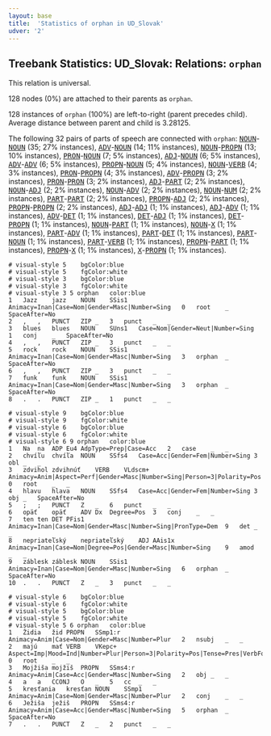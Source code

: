 ```yaml
---
layout: base
title:  'Statistics of orphan in UD_Slovak'
udver: '2'
---
```


## Treebank Statistics: UD_Slovak: Relations: `orphan`

This relation is universal.

128 nodes (0%) are attached to their parents as `orphan`.

128 instances of `orphan` (100%) are left-to-right (parent precedes child).
Average distance between parent and child is 3.28125.

The following 32 pairs of parts of speech are connected with `orphan`: <tt><a href="sk-pos-NOUN.html">NOUN</a></tt>-<tt><a href="sk-pos-NOUN.html">NOUN</a></tt> (35; 27% instances), <tt><a href="sk-pos-ADV.html">ADV</a></tt>-<tt><a href="sk-pos-NOUN.html">NOUN</a></tt> (14; 11% instances), <tt><a href="sk-pos-NOUN.html">NOUN</a></tt>-<tt><a href="sk-pos-PROPN.html">PROPN</a></tt> (13; 10% instances), <tt><a href="sk-pos-PRON.html">PRON</a></tt>-<tt><a href="sk-pos-NOUN.html">NOUN</a></tt> (7; 5% instances), <tt><a href="sk-pos-ADJ.html">ADJ</a></tt>-<tt><a href="sk-pos-NOUN.html">NOUN</a></tt> (6; 5% instances), <tt><a href="sk-pos-ADV.html">ADV</a></tt>-<tt><a href="sk-pos-ADV.html">ADV</a></tt> (6; 5% instances), <tt><a href="sk-pos-PROPN.html">PROPN</a></tt>-<tt><a href="sk-pos-NOUN.html">NOUN</a></tt> (5; 4% instances), <tt><a href="sk-pos-NOUN.html">NOUN</a></tt>-<tt><a href="sk-pos-VERB.html">VERB</a></tt> (4; 3% instances), <tt><a href="sk-pos-PRON.html">PRON</a></tt>-<tt><a href="sk-pos-PROPN.html">PROPN</a></tt> (4; 3% instances), <tt><a href="sk-pos-ADV.html">ADV</a></tt>-<tt><a href="sk-pos-PROPN.html">PROPN</a></tt> (3; 2% instances), <tt><a href="sk-pos-PRON.html">PRON</a></tt>-<tt><a href="sk-pos-PRON.html">PRON</a></tt> (3; 2% instances), <tt><a href="sk-pos-ADJ.html">ADJ</a></tt>-<tt><a href="sk-pos-PART.html">PART</a></tt> (2; 2% instances), <tt><a href="sk-pos-NOUN.html">NOUN</a></tt>-<tt><a href="sk-pos-ADJ.html">ADJ</a></tt> (2; 2% instances), <tt><a href="sk-pos-NOUN.html">NOUN</a></tt>-<tt><a href="sk-pos-ADV.html">ADV</a></tt> (2; 2% instances), <tt><a href="sk-pos-NOUN.html">NOUN</a></tt>-<tt><a href="sk-pos-NUM.html">NUM</a></tt> (2; 2% instances), <tt><a href="sk-pos-PART.html">PART</a></tt>-<tt><a href="sk-pos-PART.html">PART</a></tt> (2; 2% instances), <tt><a href="sk-pos-PROPN.html">PROPN</a></tt>-<tt><a href="sk-pos-ADJ.html">ADJ</a></tt> (2; 2% instances), <tt><a href="sk-pos-PROPN.html">PROPN</a></tt>-<tt><a href="sk-pos-PROPN.html">PROPN</a></tt> (2; 2% instances), <tt><a href="sk-pos-ADJ.html">ADJ</a></tt>-<tt><a href="sk-pos-ADJ.html">ADJ</a></tt> (1; 1% instances), <tt><a href="sk-pos-ADJ.html">ADJ</a></tt>-<tt><a href="sk-pos-ADV.html">ADV</a></tt> (1; 1% instances), <tt><a href="sk-pos-ADV.html">ADV</a></tt>-<tt><a href="sk-pos-DET.html">DET</a></tt> (1; 1% instances), <tt><a href="sk-pos-DET.html">DET</a></tt>-<tt><a href="sk-pos-ADJ.html">ADJ</a></tt> (1; 1% instances), <tt><a href="sk-pos-DET.html">DET</a></tt>-<tt><a href="sk-pos-PROPN.html">PROPN</a></tt> (1; 1% instances), <tt><a href="sk-pos-NOUN.html">NOUN</a></tt>-<tt><a href="sk-pos-PART.html">PART</a></tt> (1; 1% instances), <tt><a href="sk-pos-NOUN.html">NOUN</a></tt>-<tt><a href="sk-pos-X.html">X</a></tt> (1; 1% instances), <tt><a href="sk-pos-PART.html">PART</a></tt>-<tt><a href="sk-pos-ADV.html">ADV</a></tt> (1; 1% instances), <tt><a href="sk-pos-PART.html">PART</a></tt>-<tt><a href="sk-pos-DET.html">DET</a></tt> (1; 1% instances), <tt><a href="sk-pos-PART.html">PART</a></tt>-<tt><a href="sk-pos-NOUN.html">NOUN</a></tt> (1; 1% instances), <tt><a href="sk-pos-PART.html">PART</a></tt>-<tt><a href="sk-pos-VERB.html">VERB</a></tt> (1; 1% instances), <tt><a href="sk-pos-PROPN.html">PROPN</a></tt>-<tt><a href="sk-pos-PART.html">PART</a></tt> (1; 1% instances), <tt><a href="sk-pos-PROPN.html">PROPN</a></tt>-<tt><a href="sk-pos-X.html">X</a></tt> (1; 1% instances), <tt><a href="sk-pos-X.html">X</a></tt>-<tt><a href="sk-pos-PROPN.html">PROPN</a></tt> (1; 1% instances).


~~~ conllu
# visual-style 5	bgColor:blue
# visual-style 5	fgColor:white
# visual-style 3	bgColor:blue
# visual-style 3	fgColor:white
# visual-style 3 5 orphan	color:blue
1	Jazz	jazz	NOUN	SSis1	Animacy=Inan|Case=Nom|Gender=Masc|Number=Sing	0	root	_	SpaceAfter=No
2	,	,	PUNCT	ZIP	_	3	punct	_	_
3	blues	blues	NOUN	SUns1	Case=Nom|Gender=Neut|Number=Sing	1	conj	_	SpaceAfter=No
4	,	,	PUNCT	ZIP	_	3	punct	_	_
5	rock	rock	NOUN	SSis1	Animacy=Inan|Case=Nom|Gender=Masc|Number=Sing	3	orphan	_	SpaceAfter=No
6	,	,	PUNCT	ZIP	_	3	punct	_	_
7	funk	funk	NOUN	SSis1	Animacy=Inan|Case=Nom|Gender=Masc|Number=Sing	3	orphan	_	SpaceAfter=No
8	.	.	PUNCT	ZIP	_	1	punct	_	_

~~~


~~~ conllu
# visual-style 9	bgColor:blue
# visual-style 9	fgColor:white
# visual-style 6	bgColor:blue
# visual-style 6	fgColor:white
# visual-style 6 9 orphan	color:blue
1	Na	na	ADP	Eu4	AdpType=Prep|Case=Acc	2	case	_	_
2	chvíľu	chvíľa	NOUN	SSfs4	Case=Acc|Gender=Fem|Number=Sing	3	obl	_	_
3	zdvihol	zdvihnúť	VERB	VLdscm+	Animacy=Anim|Aspect=Perf|Gender=Masc|Number=Sing|Person=3|Polarity=Pos|Tense=Past|VerbForm=Part	0	root	_	_
4	hlavu	hlava	NOUN	SSfs4	Case=Acc|Gender=Fem|Number=Sing	3	obj	_	SpaceAfter=No
5	;	;	PUNCT	Z	_	6	punct	_	_
6	opäť	opäť	ADV	Dx	Degree=Pos	3	conj	_	_
7	ten	ten	DET	PFis1	Animacy=Inan|Case=Nom|Gender=Masc|Number=Sing|PronType=Dem	9	det	_	_
8	nepriateľský	nepriateľský	ADJ	AAis1x	Animacy=Inan|Case=Nom|Degree=Pos|Gender=Masc|Number=Sing	9	amod	_	_
9	záblesk	záblesk	NOUN	SSis1	Animacy=Inan|Case=Nom|Gender=Masc|Number=Sing	6	orphan	_	SpaceAfter=No
10	.	.	PUNCT	Z	_	3	punct	_	_

~~~


~~~ conllu
# visual-style 6	bgColor:blue
# visual-style 6	fgColor:white
# visual-style 5	bgColor:blue
# visual-style 5	fgColor:white
# visual-style 5 6 orphan	color:blue
1	Židia	žid	PROPN	SSmp1:r	Animacy=Anim|Case=Nom|Gender=Masc|Number=Plur	2	nsubj	_	_
2	majú	mať	VERB	VKepc+	Aspect=Imp|Mood=Ind|Number=Plur|Person=3|Polarity=Pos|Tense=Pres|VerbForm=Fin	0	root	_	_
3	Mojžiša	mojžiš	PROPN	SSms4:r	Animacy=Anim|Case=Acc|Gender=Masc|Number=Sing	2	obj	_	_
4	a	a	CCONJ	O	_	5	cc	_	_
5	kresťania	kresťan	NOUN	SSmp1	Animacy=Anim|Case=Nom|Gender=Masc|Number=Plur	2	conj	_	_
6	Ježiša	ježiš	PROPN	SSms4:r	Animacy=Anim|Case=Acc|Gender=Masc|Number=Sing	5	orphan	_	SpaceAfter=No
7	.	.	PUNCT	Z	_	2	punct	_	_

~~~


